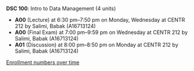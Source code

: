 **DSC 100**: Intro to Data Management (4 units)

- **A00** (Lecture) at 6:30 pm–7:50 pm on Monday, Wednesday at CENTR 212 by Salimi, Babak (A16713124)
- **A00** (Final Exam) at 7:00 pm–9:59 pm on Wednesday at CENTR 212 by Salimi, Babak (A16713124)
- **A01** (Discussion) at 8:00 pm–8:50 pm on Monday at CENTR 212 by Salimi, Babak (A16713124)

[Enrollment numbers over time](./DSC100.tsv)

